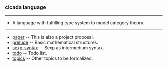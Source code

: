 ### cicada language

------

- A language with fulfilling type system to model category theory.

------

- [paper](https://xieyuheng.github.io/cicada) -- This is also a project proposal.
- [prelude](https://xieyuheng.github.io/cicada/prelude) -- Basic mathematical structures.
- [sexp-syntax](https://xieyuheng.github.io/cicada/sexp-syntax) -- Sexp as intermedium syntax.
- [todo](https://xieyuheng.github.io/cicada/todo) -- Todo list.
- [topics](https://xieyuheng.github.io/cicada/topics) -- Other topics to be formalized.
